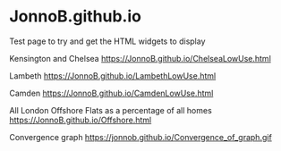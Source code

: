 # JonnoB.github.io
Test page to try and get the HTML widgets to display


Kensington and Chelsea https://JonnoB.github.io/ChelseaLowUse.html

Lambeth https://JonnoB.github.io/LambethLowUse.html

Camden https://JonnoB.github.io/CamdenLowUse.html

All London Offshore Flats as a percentage of all homes https://JonnoB.github.io/Offshore.html


Convergence graph
https://jonnob.github.io/Convergence_of_graph.gif
